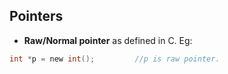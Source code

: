 ## Pointers
- **Raw/Normal pointer** as defined in C. Eg: 
```c
int *p = new int();         //p is raw pointer.
```
